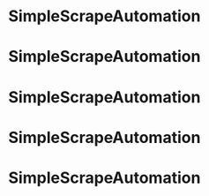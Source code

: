 # SimpleScrapeAutomation
# SimpleScrapeAutomation
# SimpleScrapeAutomation
# SimpleScrapeAutomation
# SimpleScrapeAutomation
